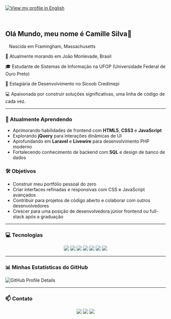 <a href="README.md">
  <img align="center" src="https://img.shields.io/badge/View%20my%20profile%20in%20English-007ACC?style=flat-square&logo=United-States&logoColor=white" alt="View my profile in English" />
</a>

&nbsp; 
&nbsp;
&nbsp; 
<h2>Olá Mundo, meu nome é Camille Silva👋</h2>
<p> &nbsp; &nbsp;Nascida em Framingham, Massachusetts &nbsp;</p>
<p>📍 Atualmente morando em João Monlevade, Brasil &nbsp;</p>
<p>🎓 Estudante de Sistemas de Informação na UFOP (Universidade Federal de Ouro Preto) </p> 
<p>💼 Estagiária de Desenvolvimento no Sicoob Credimepi &nbsp;</p>

<p>💻 Apaixonada por construir soluções significativas, uma linha de código de cada vez. &nbsp;</p>

---

### 🎯 Atualmente Aprendendo
- Aprimorando habilidades de frontend com **HTML5**, **CSS3** e **JavaScript**
- Explorando **jQuery** para interações dinâmicas de UI
- Aprofundando em **Laravel** e **Livewire** para desenvolvimento PHP moderno
- Fortalecendo conhecimento de backend com **SQL** e design de banco de dados

### 🛠️ Objetivos 
- Construir meu portfólio pessoal do zero
- Criar interfaces refinadas e responsivas com CSS e JavaScript avançados
- Contribuir para projetos de código aberto e colaborar com outros desenvolvedores
- Crescer para uma posição de desenvolvedora júnior frontend ou full-stack após a graduação

</div>

---

### 💻 Tecnologias

<p align="center">
  <img src="https://img.shields.io/badge/HTML5-E34F26?style=flat-square&logo=html5&logoColor=white" />
  <img src="https://img.shields.io/badge/CSS3-1572B6?style=flat-square&logo=css3&logoColor=white" />
  <img src="https://img.shields.io/badge/C-A8B9CC?style=flat-square&logo=c&logoColor=white" />
  <img src="https://img.shields.io/badge/Java-007396?style=flat-square&logo=openjdk&logoColor=white" />
  <img src="https://img.shields.io/badge/PHP-777BB4?style=flat-square&logo=php&logoColor=white" />
  <img src="https://img.shields.io/badge/Python-3776AB?style=flat-square&logo=python&logoColor=white" />
  <img src="https://img.shields.io/badge/MySQL-4479A1?style=flat-square&logo=mysql&logoColor=white" />
</p>

---

### 📊 Minhas Estatísticas do GitHub

![GitHub Profile Details](https://github-profile-summary-cards.vercel.app/api/cards/profile-details?username=CamillejSOn&theme=solarized_dark)

---

### 📫 Contato

<p align="center">
  <a href="https://www.linkedin.com/in/camille-oliveira-2b3b052ab/"><img src="https://img.shields.io/badge/LinkedIn-0077B5?style=for-the-badge&logo=linkedin&logoColor=white"></a>
  <a href="mailto:cmille2004@gmail.com"><img src="https://img.shields.io/badge/Gmail-D14836?style=for-the-badge&logo=gmail&logoColor=white"></a>
  <a href="https://www.instagram.com/camis.silva0/" target="_blank"><img src="https://img.shields.io/badge/Instagram-E4405F?style=for-the-badge&logo=instagram&logoColor=white" target="_blank"></a>
</p>

